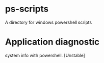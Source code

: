 # ps-scripts
A directory for windows powershell scripts

# Application diagnostic
system info with powershell. [Unstable]
